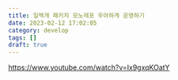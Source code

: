 ```yaml
---
title: 일백개 패키지 모노레포 우아하게 운영하기
date: 2023-02-12 17:02:05
category: develop
tags: []
draft: true
---
```


https://www.youtube.com/watch?v=Ix9gxqKOatY
